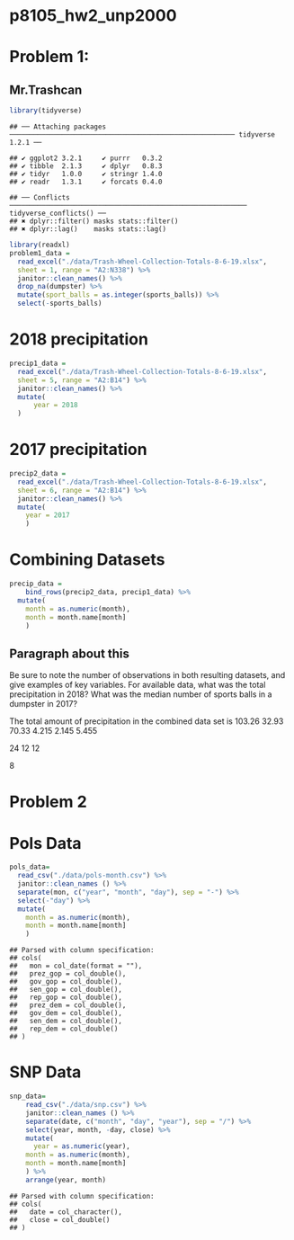 p8105\_hw2\_unp2000
================

# Problem 1:

## Mr.Trashcan

``` r
library(tidyverse)
```

    ## ── Attaching packages ──────────────────────────────────────────────────────── tidyverse 1.2.1 ──

    ## ✔ ggplot2 3.2.1     ✔ purrr   0.3.2
    ## ✔ tibble  2.1.3     ✔ dplyr   0.8.3
    ## ✔ tidyr   1.0.0     ✔ stringr 1.4.0
    ## ✔ readr   1.3.1     ✔ forcats 0.4.0

    ## ── Conflicts ─────────────────────────────────────────────────────────── tidyverse_conflicts() ──
    ## ✖ dplyr::filter() masks stats::filter()
    ## ✖ dplyr::lag()    masks stats::lag()

``` r
library(readxl)
problem1_data = 
  read_excel("./data/Trash-Wheel-Collection-Totals-8-6-19.xlsx", 
  sheet = 1, range = "A2:N338") %>%
  janitor::clean_names() %>%
  drop_na(dumpster) %>%
  mutate(sport_balls = as.integer(sports_balls)) %>%
  select(-sports_balls)
```

# 2018 precipitation

``` r
precip1_data = 
  read_excel("./data/Trash-Wheel-Collection-Totals-8-6-19.xlsx",
  sheet = 5, range = "A2:B14") %>%
  janitor::clean_names() %>%
  mutate(
      year = 2018
  )
```

# 2017 precipitation

``` r
precip2_data = 
  read_excel("./data/Trash-Wheel-Collection-Totals-8-6-19.xlsx", 
  sheet = 6, range = "A2:B14") %>%
  janitor::clean_names() %>%
  mutate(
    year = 2017
    )
```

# Combining Datasets

``` r
precip_data =
    bind_rows(precip2_data, precip1_data) %>%
  mutate(
    month = as.numeric(month),
    month = month.name[month]
    )
```

## Paragraph about this

Be sure to note the number of observations in both resulting datasets,
and give examples of key variables. For available data, what was the
total precipitation in 2018? What was the median number of sports balls
in a dumpster in 2017?

The total amount of precipitation in the combined data set is 103.26
32.93 70.33 4.215 2.145 5.455

24 12 12

8

# Problem 2

# Pols Data

``` r
pols_data= 
  read_csv("./data/pols-month.csv") %>%
  janitor::clean_names () %>%
  separate(mon, c("year", "month", "day"), sep = "-") %>%
  select(-"day") %>%
  mutate(
    month = as.numeric(month),
    month = month.name[month]
    ) 
```

    ## Parsed with column specification:
    ## cols(
    ##   mon = col_date(format = ""),
    ##   prez_gop = col_double(),
    ##   gov_gop = col_double(),
    ##   sen_gop = col_double(),
    ##   rep_gop = col_double(),
    ##   prez_dem = col_double(),
    ##   gov_dem = col_double(),
    ##   sen_dem = col_double(),
    ##   rep_dem = col_double()
    ## )

# SNP Data

``` r
snp_data= 
    read_csv("./data/snp.csv") %>%
    janitor::clean_names () %>%
    separate(date, c("month", "day", "year"), sep = "/") %>%
    select(year, month, -day, close) %>%
    mutate(
      year = as.numeric(year),
    month = as.numeric(month),
    month = month.name[month]
    ) %>%
    arrange(year, month)
```

    ## Parsed with column specification:
    ## cols(
    ##   date = col_character(),
    ##   close = col_double()
    ## )
